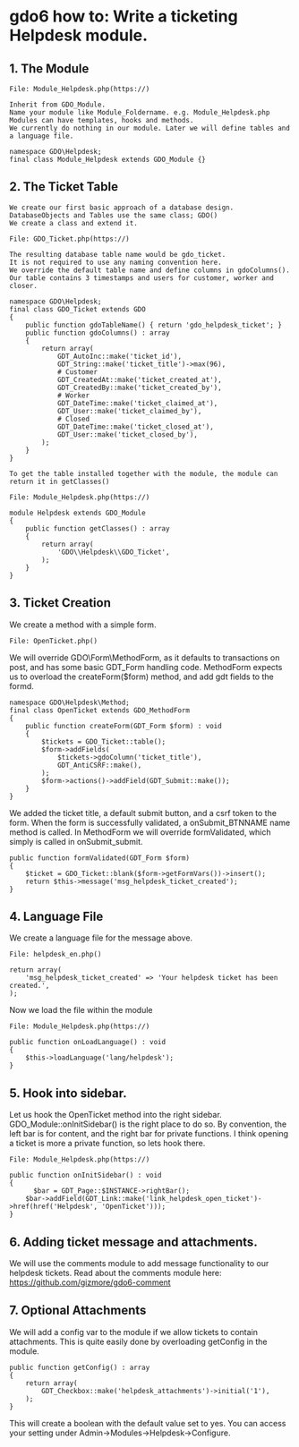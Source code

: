 # gdo6 how to: Write a ticketing Helpdesk module.

## 1. The Module

    File: Module_Helpdesk.php(https://)

    Inherit from GDO_Module.
    Name your module like Module_Foldername. e.g. Module_Helpdesk.php
    Modules can have templates, hooks and methods.
    We currently do nothing in our module. Later we will define tables and a language file. 
    
    namespace GDO\Helpdesk;
    final class Module_Helpdesk extends GDO_Module {}
    

## 2. The Ticket Table

    We create our first basic approach of a database design.
    DatabaseObjects and Tables use the same class; GDO()
    We create a class and extend it.
    
    File: GDO_Ticket.php(https://)
    
    The resulting database table name would be gdo_ticket.
    It is not required to use any naming convention here.
    We override the default table name and define columns in gdoColumns().
    Our table contains 3 timestamps and users for customer, worker and closer.
    
    namespace GDO\Helpdesk;
    final class GDO_Ticket extends GDO
    {
        public function gdoTableName() { return 'gdo_helpdesk_ticket'; }
        public function gdoColumns() : array
        {
            return array(
                GDT_AutoInc::make('ticket_id'),
                GDT_String::make('ticket_title')->max(96),
                # Customer
                GDT_CreatedAt::make('ticket_created_at'),
                GDT_CreatedBy::make('ticket_created_by'),
                # Worker
                GDT_DateTime::make('ticket_claimed_at'),
                GDT_User::make('ticket_claimed_by'),
                # Closed
                GDT_DateTime::make('ticket_closed_at'),
                GDT_User::make('ticket_closed_by'),
            );
        }
    }
    
    To get the table installed together with the module, the module can return it in getClasses()
    
    File: Module_Helpdesk.php(https://)
 
    module Helpdesk extends GDO_Module
    {
        public function getClasses() : array
        {
            return array(
                'GDO\\Helpdesk\\GDO_Ticket',
            );
        }
    }
    

## 3. Ticket Creation

We create a method with a simple form.

    File: OpenTicket.php()
    
We will override GDO\Form\MethodForm, as it defaults to transactions on post, and has some basic GDT_Form handling code.
MethodForm expects us to overload the createForm($form) method, and add gdt fields to the formd.

    namespace GDO\Helpdesk\Method;
    final class OpenTicket extends GDO_MethodForm
    {
        public function createForm(GDT_Form $form) : void
        {
            $tickets = GDO_Ticket::table();
            $form->addFields(
                $tickets->gdoColumn('ticket_title'),
                GDT_AntiCSRF::make(),
            );
            $form->actions()->addField(GDT_Submit::make());
        }
    }
    
We added the ticket title, a default submit button, and a csrf token to the form.
When the form is successfully validated, a onSubmit_BTNNAME name method is called.
In MethodForm we will override formValidated, which simply is called in onSubmit_submit.

    public function formValidated(GDT_Form $form)
    {
        $ticket = GDO_Ticket::blank($form->getFormVars())->insert();
        return $this->message('msg_helpdesk_ticket_created');
    }
 
## 4. Language File
 
We create a language file for the message above.

    File: helpdesk_en.php()
    
    return array(
        'msg_helpdesk_ticket_created' => 'Your helpdesk ticket has been created.',
    );
    
Now we load the file within the module

    File: Module_Helpdesk.php(https://)

    public function onLoadLanguage() : void
    {
        $this->loadLanguage('lang/helpdesk');
    }
       

## 5. Hook into sidebar.

Let us hook the OpenTicket method into the right sidebar.
GDO_Module::onInitSidebar() is the right place to do so.
By convention, the left bar is for content, and the right bar for private functions.
I think opening a ticket is more a private function, so lets hook there.

    File: Module_Helpdesk.php(https://)
    
    public function onInitSidebar() : void
    {
    	  $bar = GDT_Page::$INSTANCE->rightBar();
        $bar->addField(GDT_Link::make('link_helpdesk_open_ticket')->href(href('Helpdesk', 'OpenTicket')));
    }

## 6. Adding ticket message and attachments.

We will use the comments module to add message functionality to our helpdesk tickets.
Read about the comments module here: https://github.com/gizmore/gdo6-comment


## 7. Optional Attachments

We will add a config var to the module if we allow tickets to contain attachments.
This is quite easily done by overloading getConfig in the module.

    public function getConfig() : array
    {
      	return array(
     		GDT_Checkbox::make('helpdesk_attachments')->initial('1'),
     	);
    }

This will create a boolean with the default value set to yes.
You can access your setting under Admin->Modules->Helpdesk->Configure.

